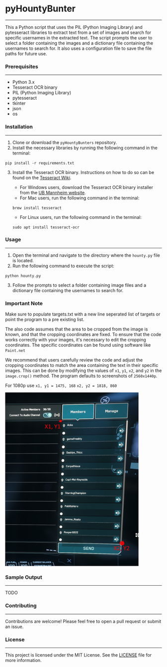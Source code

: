 # pyHountyBunter
---------------

This a Python script that uses the PIL (Python Imaging Library) and pytesseract libraries to extract text from a set of images and search for specific usernames in the extracted text. The script prompts the user to select a folder containing the images and a dictionary file containing the usernames to search for. It also uses a configuration file to save the file paths for future use.

### Prerequisites
-------------

*   Python 3.x
*   Tesseract OCR binary
*   PIL (Python Imaging Library)
*   pytesseract
*   tkinter
*   json
*   os

### Installation
------------

1.  Clone or download the `pyHountyBunters` repository.
2.  Install the necessary libraries by running the following command in the terminal:

`pip install -r requirements.txt`

3.  Install the Tesseract OCR binary. Instructions on how to do so can be found on the [Tesseract Wiki](https://github.com/tesseract-ocr/tesseract/wiki).
    
    *   For Windows users, download the Tesseract OCR binary installer from the [UB Mannheim website](https://github.com/UB-Mannheim/tesseract/wiki).
    *   For Mac users, run the following command in the terminal:
    
    `brew install tesseract`
    
    *   For Linux users, run the following command in the terminal:
    
    `sudo apt install tesseract-ocr`
    

### Usage
-----

1.  Open the terminal and navigate to the directory where the `hounty.py` file is located.
2.  Run the following command to execute the script:

`python hounty.py`

3.  Follow the prompts to select a folder containing image files and a dictionary file containing the usernames to search for.

### Important Note
Make sure to populate targets.txt with a new line seperated list of targets or point the program to a pre existing list.

The also code assumes that the area to be cropped from the image is known, and that the cropping coordinates are fixed. 
To ensure that the code works correctly with your images, it's necessary to edit the cropping coordinates. The specific coordinates can be found using software like `Paint.net`

We recommend that users carefully review the code and adjust the cropping coordinates to match the area containing the text in their specific images. This can be done by modifying the values of `x1`, `y1`, `x2`, and `y2` in the `image.crop()` method. The program defaults to screenshots of `2560x1440p`.

For 1080p use 
`x1, y1 = 1475, 168`
`x2, y2 = 1818, 860`

![How to find coords for extraction.](coords.png "lmao")

### Sample Output
-------------

TODO

### Contributing
------------

Contributions are welcome! Please feel free to open a pull request or submit an issue.

### License
-------

This project is licensed under the MIT License. See the [LICENSE](LICENSE) file for more information.
